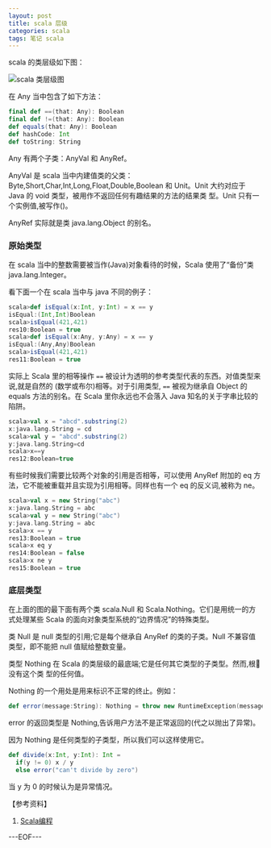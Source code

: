 ```yaml
---
layout: post
title: scala 层级
categories: scala
tags: 笔记 scala
---
```


scala 的类层级如下图：

![scala 类层级图](https://github.com/renchunxiao/rcxblog.github.io/tree/gh-pages/public/images/scala.png)

在 Any 当中包含了如下方法：

```scala
final def ==(that: Any): Boolean
final def !=(that: Any): Boolean
def equals(that: Any): Boolean
def hashCode: Int
def toString: String
```

Any 有两个子类：AnyVal 和 AnyRef。

AnyVal 是 scala 当中内建值类的父类：Byte,Short,Char,Int,Long,Float,Double,Boolean 和 Unit。Unit 大约对应于 Java 的 void 类型，被用作不返回任何有趣结果的方法的结果类 型。Unit 只有一个实例值,被写作()。

AnyRef 实际就是类 java.lang.Object 的别名。

### 原始类型

在 scala 当中的整数需要被当作(Java)对象看待的时候，Scala 使用了“备份”类java.lang.Integer。

看下面一个在 scala 当中与 java 不同的例子：

```scala
scala>def isEqual(x:Int, y:Int) = x == y
isEqual:(Int,Int)Boolean
scala>isEqual(421,421)
res10:Boolean = true
scala>def isEqual(x:Any, y:Any) = x == y
isEqual:(Any,Any)Boolean
scala>isEqual(421,421)
res11:Boolean = true
```

实际上 Scala 里的相等操作 `==` 被设计为透明的参考类型代表的东西。对值类型来说,就是自然的 (数学或布尔)相等。对于引用类型, `==` 被视为继承自 Object 的 equals 方法的别名。在 Scala 里你永远也不会落入 Java 知名的关于字串比较的陷阱。

```scala
scala>val x = "abcd".substring(2)
x:java.lang.String = cd
scala>val y = "abcd".substring(2)
y:java.lang.String=cd
scala>x==y
res12:Boolean=true
```

有些时候我们需要比较两个对象的引用是否相等，可以使用 AnyRef 附加的 eq 方法，它不能被重载并且实现为引用相等。同样也有一个 eq 的反义词,被称为 ne。

```scala
scala>val x = new String("abc")
x:java.lang.String = abc
scala>val y = new String("abc")
y:java.lang.String = abc
scala>x == y
res13:Boolean = true
scala>x eq y
res14:Boolean = false
scala>x ne y
res15:Boolean = true
```

### 底层类型

在上面的图的最下面有两个类 scala.Null 和 Scala.Nothing。它们是用统一的方式处理某些 Scala 的面向对象类型系统的“边界情况”的特殊类型。

类 Null 是 null 类型的引用;它是每个继承自 AnyRef 的类的子类。Null 不兼容值类型，即不能把 null 值赋给整数变量。


类型 Nothing 在 Scala 的类层级的最底端;它是任何其它类型的子类型。然而,根􏰁没有这个类 型的任何值。

Nothing 的一个用处是用来标识不正常的终止。例如：

```scala
def error(message:String): Nothing = throw new RuntimeException(message)
```

error 的返回类型是 Nothing,告诉用户方法不是正常返回的(代之以抛出了异常)。

因为 Nothing 是任何类型的子类型，所以我们可以这样使用它。

```scala
def divide(x:Int, y:Int): Int =
  if(y != 0) x / y
  else error("can't divide by zero")
```

当 y 为 0 的时候认为是异常情况。

【参考资料】

1. [Scala编程](http://book.douban.com/subject/5377415/)

---EOF---

